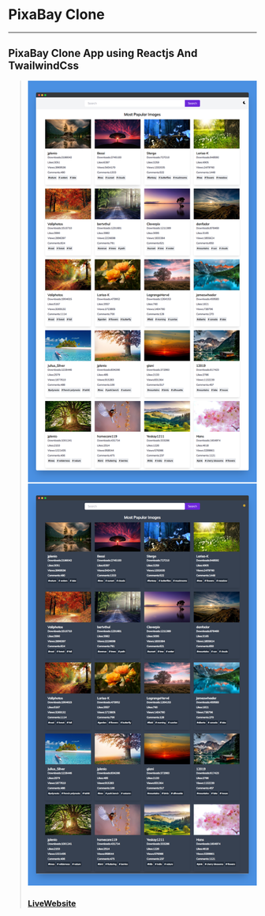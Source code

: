# PixaBay Clone
---
PixaBay Clone App using Reactjs And TwailwindCss
---
> ![Website](public/images/screenshotapp.png)
> ![Website](public/images/screenshotapp2.png)
> ### [LiveWebsite](https://react-mealgenerator.netlify.app/)
